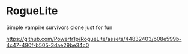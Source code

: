 # RogueLite
Simple vampire survivors clone just for fun



https://github.com/Powertr1p/RogueLite/assets/44832403/b08e599b-4c47-490f-b505-3dae29be34c0

